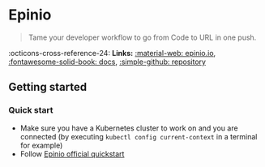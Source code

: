 # Epinio

> Tame your developer workflow to go from Code to URL in one push.

:octicons-cross-reference-24: **Links:**
[:material-web: epinio.io](https://epinio.io/),
[:fontawesome-solid-book: docs](https://docs.epinio.io/),
[:simple-github: repository](https://github.com/epinio/epinio)

## Getting started

### Quick start

* Make sure you have a Kubernetes cluster to work on and you are connected (by executing `kubectl config current-context` in a terminal for example)
* Follow [Epinio official quickstart](https://docs.epinio.io/tutorials/quickstart)

